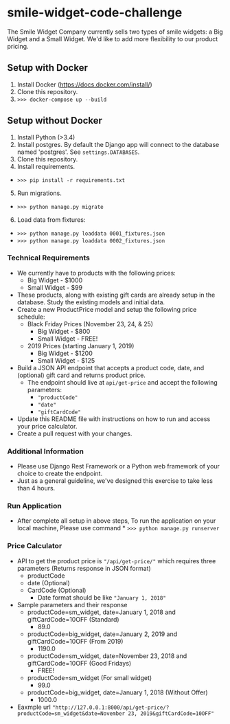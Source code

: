 # smile-widget-code-challenge

The Smile Widget Company currently sells two types of smile widgets: a Big Widget and a Small Widget.  We'd like to add more flexibility to our product pricing.

## Setup with Docker
1. Install Docker (https://docs.docker.com/install/)
2. Clone this repository.
3. `>>> docker-compose up --build`

## Setup without Docker
1. Install Python (>3.4)
2. Install postgres.  By default the Django app will connect to the database named 'postgres'.  See `settings.DATABASES`.
3. Clone this repository.
4. Install requirements.
  * `>>> pip install -r requirements.txt`
5. Run migrations.
  * `>>> python manage.py migrate`
6. Load data from fixtures:
  * `>>> python manage.py loaddata 0001_fixtures.json`
  * `>>> python manage.py loaddata 0002_fixtures.json`

### Technical Requirements
* We currently have to products with the following prices:
    * Big Widget - $1000
    * Small Widget - $99
* These products, along with existing gift cards are already setup in the database.  Study the existing models and initial data.
* Create a new ProductPrice model and setup the following price schedule:    
  * Black Friday Prices (November 23, 24, & 25)
    * Big Widget - $800
    * Small Widget - FREE!
  * 2019 Prices (starting January 1, 2019)
    * Big Widget - $1200
    * Small Widget - $125
* Build a JSON API endpoint that accepts a product code, date, and (optional) gift card and returns product price.
  * The endpoint should live at `api/get-price` and accept the following parameters:
    * `"productCode"`
    * `"date"`
    * `"giftCardCode"`
* Update this README file with instructions on how to run and access your price calculator.
* Create a pull request with your changes.

### Additional Information
* Please use Django Rest Framework or a Python web framework of your choice to create the endpoint.
* Just as a general guideline, we've designed this exercise to take less than 4 hours.

### Run Application
* After complete all setup in above steps, To run the application on your local machine, Please use command * `>>> python manage.py runserver`

### Price Calculator
* API to get the product price is `"/api/get-price/"` which requires three parameters (Returns response in JSON format)
  * productCode
  * date (Optional)
  * CardCode (Optional)
    * Date format should be like `"January 1, 2018"`
* Sample parameters and their response
  * productCode=sm_widget, date=January 1, 2018 and giftCardCode=10OFF (Standard)
    * 89.0
  * productCode=big_widget, date=January 2, 2019 and giftCardCode=10OFF (From 2019)
    * 1190.0
  * productCode=sm_widget, date=November 23, 2018 and giftCardCode=10OFF (Good Fridays)
    * FREE!
  * productCode=sm_widget (For small widget)
    * 99.0
  * productCode=big_widget, date=January 1, 2018 (Without Offer)
    * 1000.0
* Eaxmple url `"http://127.0.0.1:8000/api/get-price/?productCode=sm_widget&date=November 23, 2019&giftCardCode=10OFF"`